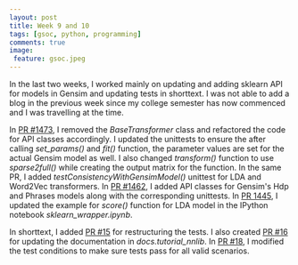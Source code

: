 ```yaml
---
layout: post
title: Week 9 and 10
tags: [gsoc, python, programming]
comments: true
image:
 feature: gsoc.jpeg
---
```


In the last two weeks, I worked mainly on updating and adding sklearn API for models in Gensim and updating tests in shorttext. I was not able to add a blog in the previous week since my college semester has now commenced and I was travelling at the time.

In [PR #1473](https://github.com/RaRe-Technologies/gensim/pull/1473), I removed the *BaseTransformer* class and refactored the code for API classes accordingly. I updated the unittests to ensure the after calling *set_params()* and *fit()* function, the parameter values are set for the actual Gensim model as well. I also changed *transform()* function to use *sparse2full()* while creating the output matrix for the function. In the same PR, I added *testConsistencyWithGensimModel()* unittest for LDA and Word2Vec transformers. In [PR #1462](https://github.com/RaRe-Technologies/gensim/pull/1462), I added API classes for Gensim's Hdp and Phrases models along with the corresponding unittests. In [PR 1445](https://github.com/RaRe-Technologies/gensim/pull/1445), I updated the example for *score()* function for LDA model in the IPython notebook *sklearn_wrapper.ipynb*.

In shorttext, I added [PR #15](https://github.com/stephenhky/PyShortTextCategorization/pull/15) for restructuring the tests. I also created [PR #16](https://github.com/stephenhky/PyShortTextCategorization/pull/16) for updating the documentation in *docs.tutorial_nnlib*. In [PR #18](https://github.com/stephenhky/PyShortTextCategorization/pull/18), I modified the test conditions to make sure tests pass for all valid scenarios. 
